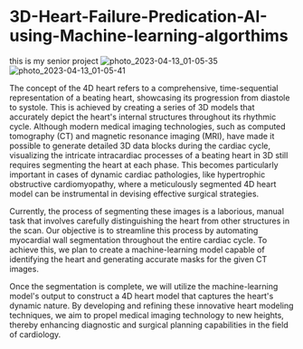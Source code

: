 # 3D-Heart-Failure-Predication-AI-using-Machine-learning-algorthims
this is my senior project 
![photo_2023-04-13_01-05-35](https://user-images.githubusercontent.com/107410165/231668415-ad1dd7bb-e1f2-4234-a780-c873b3bc2943.jpg)
![photo_2023-04-13_01-05-41](https://user-images.githubusercontent.com/107410165/231668441-62c895f2-80b7-4eee-8464-d54bf33fa728.jpg)




The concept of the 4D heart refers to a comprehensive, time-sequential representation of a beating heart, showcasing its progression from diastole to systole. This is achieved by creating a series of 3D models that accurately depict the heart's internal structures throughout its rhythmic cycle. Although modern medical imaging technologies, such as computed tomography (CT) and magnetic resonance imaging (MRI), have made it possible to generate detailed 3D data blocks during the cardiac cycle, visualizing the intricate intracardiac processes of a beating heart in 3D still requires segmenting the heart at each phase. This becomes particularly important in cases of dynamic cardiac pathologies, like hypertrophic obstructive cardiomyopathy, where a meticulously segmented 4D heart model can be instrumental in devising effective surgical strategies.

Currently, the process of segmenting these images is a laborious, manual task that involves carefully distinguishing the heart from other structures in the scan. Our objective is to streamline this process by automating myocardial wall segmentation throughout the entire cardiac cycle. To achieve this, we plan to create a machine-learning model capable of identifying the heart and generating accurate masks for the given CT images.

Once the segmentation is complete, we will utilize the machine-learning model's output to construct a 4D heart model that captures the heart's dynamic nature. By developing and refining these innovative heart modeling techniques, we aim to propel medical imaging technology to new heights, thereby enhancing diagnostic and surgical planning capabilities in the field of cardiology.
